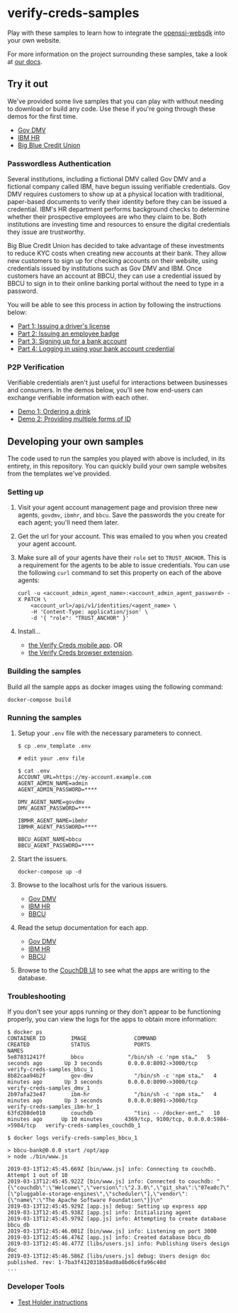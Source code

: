 # verify-creds-samples

Play with these samples to learn how to integrate the [openssi-websdk](https://github.com/IBM-Blockchain-Identity/openssi-websdk) into your own website.

For more information on the project surrounding these samples, take a look at [our docs](https://docs.info.verify-creds.com/).

## Try it out

We've provided some live samples that you can play with without needing to download or build any code.  Use these if
you're going through these demos for the first time.

- [Gov DMV](https://gov.livedemo.verify-creds.com)
- [IBM HR](https://employer.livedemo.verify-creds.com)
- [Big Blue Credit Union](https://bbcu.livedemo.verify-creds.com)

### Passwordless Authentication

Several institutions, including a fictional DMV called Gov DMV and a fictional company called IBM, have begun issuing
verifiable credentials.  Gov DMV requires customers to show up at a physical location with traditional, paper-based
documents to verify their identity before they can be issued a credential.  IBM's HR department performs background
checks to determine whether their prospective employees are who they claim to be.  Both institutions are investing time
and resources to ensure the digital credentials they issue are trustworthy.

Big Blue Credit Union has decided to take advantage of these investments to reduce KYC costs when creating new accounts
at their bank.  They allow new customers to sign up for checking accounts on their website, using credentials issued by
institutions such as Gov DMV and IBM.  Once customers have an account at BBCU, they can use a credential issued by BBCU
to sign in to their online banking portal without the need to type in a password.
  
You will be able to see this process in action by following the instructions below:

- [Part 1: Issuing a driver's license](gov-dmv/README.md#part-1-issuing-a-drivers-license)
- [Part 2: Issuing an employee badge](ibm-hr/README.md#part-2-issuing-proof-of-employment)
- [Part 3: Signing up for a bank account](bbcu/README.md#part-3-signing-up-for-a-bank-account)
- [Part 4: Logging in using your bank account credential](bbcu/README.md#part-4-signing-in-using-verifiable-credentials)

### P2P Verification

Verifiable credentials aren't just useful for interactions between businesses and consumers.  In the demos below, you'll
see how end-users can exchange verifiable information with each other.

- [Demo 1: Ordering a drink](peer-to-peer/README.md#demo-1-ordering-a-drink)
- [Demo 2: Providing multiple forms of ID](peer-to-peer/README.md#demo-2-providing-multiple-forms-of-id)


## Developing your own samples

The code used to run the samples you played with above is included, in its entirety, in this repository.  You can quickly
build your own sample websites from the templates we've provided.

### Setting up

1. Visit your agent account management page and provision three new agents, `govdmv`, `ibmhr`,
and `bbcu`.  Save the passwords the you create for each agent; you'll need them later.

2. Get the url for your account.  This was emailed to you when you created your agent account.

3. Make sure all of your agents have their `role` set to `TRUST_ANCHOR`.  This is a requirement for the agents to be
able to issue credentials.  You can use the following `curl` command to set this property on each of the above agents:
    ```
    curl -u <account_admin_agent_name>:<account_admin_agent_password> -X PATCH \
        <account_url>/api/v1/identities/<agent_name> \
        -H 'Content-Type: application/json' \
        -d '{ "role": "TRUST_ANCHOR" }'
    ```

4. Install...
    - [the Verify Creds mobile app]().
    OR
    - [the Verify Creds browser extension]().

### Building the samples

Build all the sample apps as docker images using the following command:

```
docker-compose build
```

### Running the samples

1. Setup your `.env` file with the necessary parameters to connect.
    ```
    $ cp .env_template .env
    
    # edit your .env file
    
    $ cat .env
    ACCOUNT_URL=https://my-account.example.com
    AGENT_ADMIN_NAME=admin
    AGENT_ADMIN_PASSWORD=****
    
    DMV_AGENT_NAME=govdmv
    DMV_AGENT_PASSWORD=****
    
    IBMHR_AGENT_NAME=ibmhr
    IBMHR_AGENT_PASSWORD=****
    
    BBCU_AGENT_NAME=bbcu
    BBCU_AGENT_PASSWORD=****
    ```

2. Start the issuers.
    ```
    docker-compose up -d
    ```

3. Browse to the localhost urls for the various issuers.
    - [Gov DMV](http://localhost:8090)
    - [IBM HR](http://localhost:8091)
    - [BBCU](http://localhost:8092)
    
4. Read the setup documentation for each app.
    - [Gov DMV](gov-dmv/README.md#development)
    - [IBM HR](ibm-hr/README.md#development)
    - [BBCU](bbcu/README.md#development)

4. Browse to the [CouchDB UI](http://localhost:5984/_utils) to see what the apps are writing to the database.

### Troubleshooting

If you don't see your apps running or they don't appear to be functioning properly, you can view the logs for the apps
to obtain more information:
```
$ docker ps
CONTAINER ID        IMAGE               COMMAND                  CREATED             STATUS              PORTS                                        NAMES
5e878312417f        bbcu              "/bin/sh -c 'npm sta…"   5 seconds ago       Up 3 seconds        0.0.0.0:8092->3000/tcp                       verify-creds-samples_bbcu_1
8b82caa94b2f        gov-dmv             "/bin/sh -c 'npm sta…"   4 minutes ago       Up 3 seconds        0.0.0.0:8090->3000/tcp                       verify-creds-samples_dmv_1
2b97afa23e47        ibm-hr              "/bin/sh -c 'npm sta…"   4 minutes ago       Up 3 seconds        0.0.0.0:8091->3000/tcp                       verify-creds-samples_ibm-hr_1
63fd208de010        couchdb             "tini -- /docker-ent…"   10 minutes ago      Up 10 minutes       4369/tcp, 9100/tcp, 0.0.0.0:5984->5984/tcp   verify-creds-samples_couchdb_1

$ docker logs verify-creds-samples_bbcu_1 

> bbcu-bank@0.0.0 start /opt/app
> node ./bin/www.js

2019-03-13T12:45:45.669Z [bin/www.js] info: Connecting to couchdb.  Attempt 1 out of 10
2019-03-13T12:45:45.922Z [bin/www.js] info: Connected to couchdb: "{\"couchdb\":\"Welcome\",\"version\":\"2.3.0\",\"git_sha\":\"07ea0c7\",\"uuid\":\"0c06c8cdfd26a14f8aa9f0cad15e46a4\",\"features\":[\"pluggable-storage-engines\",\"scheduler\"],\"vendor\":{\"name\":\"The Apache Software Foundation\"}}\n"
2019-03-13T12:45:45.929Z [app.js] debug: Setting up express app
2019-03-13T12:45:45.938Z [app.js] info: Initializing agent
2019-03-13T12:45:45.979Z [app.js] info: Attempting to create database bbcu_db
2019-03-13T12:45:46.001Z [bin/www.js] info: Listening on port 3000
2019-03-13T12:45:46.476Z [app.js] info: Created database bbcu_db
2019-03-13T12:45:46.477Z [libs/users.js] info: Publishing Users design doc
2019-03-13T12:45:46.586Z [libs/users.js] debug: Users design doc published. rev: 1-7ba3f412031b58ad8a8bd6c6fa96c40d
...
```

### Developer Tools

- [Test Holder instructions](test_holder/README.md)